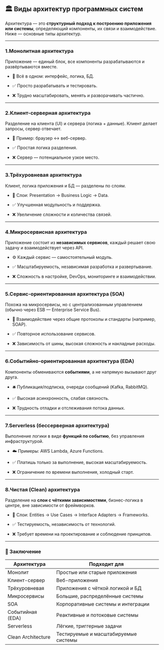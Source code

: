 ## **🏛️ Виды архитектур программных систем**

  

Архитектура — это **структурный подход к построению приложения или системы**, определяющий компоненты, их связи и взаимодействие. Ниже — основные типы архитектур.

---

### **1.Монолитная архитектура**

  

Приложение — единый блок, все компоненты разрабатываются и развёртываются вместе.

- 🧱 Всё в одном: интерфейс, логика, БД.
    
- ✅ Просто разрабатывать и тестировать.
    
- ❌ Трудно масштабировать, менять и разворачивать частично.

---

### **2.Клиент-серверная архитектура**

  

Разделение на клиента (UI) и сервера (логика + данные). Клиент делает запросы, сервер отвечает.

- 📡 Пример: браузер ↔ веб-сервер.
    
- ✅ Простая логика разделения.
    
- ❌ Сервер — потенциальное узкое место.

---

### **3.Трёхуровневая архитектура**

  

Клиент, логика приложения и БД — разделены по слоям.

- 🧭 Слои: Presentation → Business Logic → Data.
    
- ✅ Улучшенная модульность и поддержка.
    
- ❌ Увеличение сложности и количества связей.


---

### **4.Микросервисная архитектура**
  

Приложение состоит из **независимых сервисов**, каждый решает свою задачу и взаимодействует через API.

- ⚙️ Каждый сервис — самостоятельный модуль.
    
- ✅ Масштабируемость, независимая разработка и развертывание.
    
- ❌ Сложность в настройке, DevOps, мониторинге и взаимодействии.

---

### **5.Сервис-ориентированная архитектура (SOA)**

  

Похожа на микросервисы, но с централизованным управлением (обычно через ESB — Enterprise Service Bus).

- 🧩 Взаимодействие через общие протоколы и стандарты (например, SOAP).
    
- ✅ Повторное использование сервисов.
    
- ❌ Зависимость от шины, высокая сложность и накладные расходы.

---

### **6.Событийно-ориентированная архитектура (EDA)**

  

Компоненты обмениваются **событиями**, а не напрямую вызывают друг друга.

- 🛎️ Публикация/подписка, очереди сообщений (Kafka, RabbitMQ).
    
- ✅ Высокая асинхронность, слабая связность.
    
- ❌ Трудность отладки и отслеживания потока данных.

---

### **7.Serverless (бессерверная архитектура)**

  

Выполнение логики в виде **функций по событию**, без управления инфраструктурой.

- ☁️ Примеры: AWS Lambda, Azure Functions.
    
- ✅ Платишь только за выполнение, высокая масштабируемость.
    
- ❌ Ограничение по времени выполнения, холодный старт.

---

### **8.Чистая (Clean) архитектура**

  

Разделение на **слои с чёткими зависимостями**, бизнес-логика в центре, вне зависимости от фреймворков.

- 🧼 Слои: Entities → Use Cases → Interface Adapters → Frameworks.
    
- ✅ Тестируемость, независимость от технологий.
    
- ❌ Требует времени на проектирование и соблюдение принципов.


---

### **📌 Заключение**

|**Архитектура**|**Подходит для**|
|---|---|
|Монолит|Простые или старые приложения|
|Клиент-сервер|Веб-приложения|
|Трёхуровневая|Приложения с чёткой логикой и БД|
|Микросервисы|Большие, распределённые системы|
|SOA|Корпоративные системы и интеграции|
|Событийная (EDA)|Реактивные и потоковые системы|
|Serverless|Лёгкие, триггерные задачи|
|Clean Architecture|Тестируемые и масштабируемые системы|
